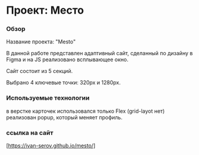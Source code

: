# Проект: Место

### Обзор
Название проекта: "Mesto"

В данной работе представлен адаптивный сайт, сделанный по дизайну в Figma и на JS реализовано всплывающее окно.

Сайт состоит из 5 секций.

Выбрано 4 ключевые точки: 320рх и 1280рх.
### Используемые технологии
в верстке карточек использовался только  Flex (grid-layot нет)
реализован popup, который меняет профиль.

### ссылка на сайт 
[https://ivan-serov.github.io/mesto/]
